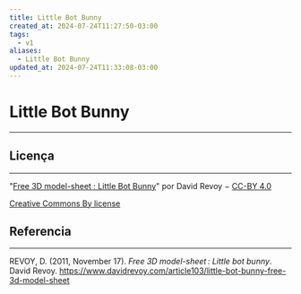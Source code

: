 ```yaml
---
title: Little Bot Bunny
created_at: 2024-07-24T11:27:50-03:00
tags:
  - v1
aliases:
  - Little Bot Bunny
updated_at: 2024-07-24T11:33:08-03:00
---
```

# Little Bot Bunny
---


## Licença
---
"[Free 3D model-sheet : Little Bot Bunny](https://www.davidrevoy.com/article103/little-bot-bunny-free-3d-model-sheet "Free 3D model-sheet : Little Bot Bunny")" por David Revoy − [CC-BY 4.0](http://creativecommons.org/licenses/by/4.0/)

[Creative Commons By license](http://creativecommons.org/licenses/by/3.0/ "Creative Commons By license")

## Referencia
---
REVOY, D. (2011, November 17). _Free 3D model-sheet : Little bot bunny_. David Revoy. https://www.davidrevoy.com/article103/little-bot-bunny-free-3d-model-sheet